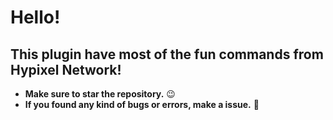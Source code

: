 # Hello!

## This plugin have most of the fun commands from Hypixel Network!

* **Make sure to star the repository.** :wink:
* **If you found any kind of bugs or errors, make a issue.** 🙂
